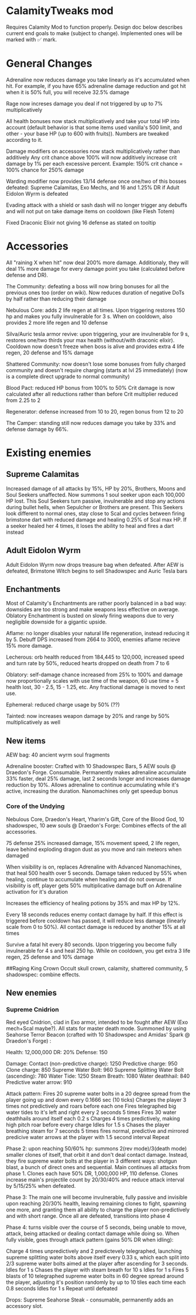 # CalamityTweaks mod

Requires Calamity Mod to function properly. Design doc below describes current end goals to make (subject to change). Implemented ones will be marked with ✅ mark.

# General Changes

Adrenaline now reduces damage you take linearly as it's accumulated when hit. For example, if you have 65% adrenaline damage reduction and got hit when it is 50% full, you will receive 32.5% damage

Rage now increses damage you deal if not triggered by up to 7% multiplicatively 

All health bonuses now stack multiplicatively and take your total HP into account (default behavior is that some items used vanilla's 500 limit, and other - your base HP (up to 600 with fruits)). Numbers are tweaked according to it.

Damage modifiers on accessories now stack multiplicatively rather than additively
Any crit chance above 100% will now additively increase crit damage by 1% per each excessive percent. Example: 150% crit chance = 100% chance for 250% damage

Warding modifier now provides 13/14 defense once one/two of this bosses defeated: Supreme Calamitas, Exo Mechs, and 16 and 1.25% DR if Adult Eidolon Wyrm is defeated 

Evading attack with a shield or sash dash will no longer trigger any debuffs and will not put on take damage items on cooldown (like Flesh Totem)

Fixed Draconic Elixir not giving 16 defense as stated on tooltip

# Accessories
All "raining X when hit" now deal 200% more damage. Additionaly, they will deal 1% more damage for every damage point you take (calculated before defense and DR).

The Community: defeating a boss will now bring bonuses for all the previous ones too (order on wiki). Now reduces duration of negative DoTs by half rather than reducing their damage

Nebulous Core: adds 2 life regen at all times. Upon triggering restores 150 hp and makes you fully invulnerable for 3 s. When on cooldown, also provides 2 more life regen and 10 defense

Silva/Auric tesla armor revive: upon triggering, your are invulnerable for 9 s, restores one/two thirds your max health (without/with draconic elixir). Cooldown now doesn't freeze when boss is alive and provides extra 4 life regen, 20 defense and 15% damage

Shattered Community: now doesn't lose some bonuses from fully charged community and doesn't require charging (starts at lvl 25 immediately) (now is a complete direct upgrade to normal community)

Blood Pact: reduced HP bonus from 100% to 50%
Crit damage is now calculated after all reductions rather than before
Crit multiplier reduced from 2.25 to 2

Regenerator: defense increased from 10 to 20, regen bonus from 12 to 20

The Camper: standing still now reduces damage you take by 33% and defense damage by 66%.

# Existing enemies
## Supreme Calamitas
Increased damage of all attacks by 15%, HP by 20%, Brothers, Moons and Soul Seekers unaffected. 
Now summons 1 soul seeker upon each 100,000 HP lost. This Soul Seekers turn passive, invulnerable and stop any actions during bullet hells, when Sepulcher or Brothers are present. 
This Seekers look different to normal ones, stay close to Scal and cycles between firing brimstone dart with reduced damage and healing 0.25% of Scal max HP. If a seeker healed her 4 times, it loses the ability to heal and fires a dart instead 

## Adult Eidolon Wyrm
Adult Eidolon Wyrm now drops treasure bag when defeated. After AEW is defeated, Brimstone Witch begins to sell Shadowspec and Auric Tesla bars

## Enchantments
Most of Calamity's Enchantments are rather poorly balanced in a bad way: downsides are too strong and make weapons less effective on average. 
Oblatory Enchantment is busted on slowly firing weapons due to very negligible downside for a gigantic upside.

Aflame: no longer disables your natural life regeneration, instead reducing it by 5. Debuff DPS increased from 2664 to 3000, enemies aflame recieve 15% more damage.

Lecherous: orb health reduced from 184,445 to 120,000, increased speed and turn rate by 50%, reduced hearts dropped on death from 7 to 6

Oblatory: self-damage chance increased from 25% to 100% and damage now proportionally scales with use time of the weapon, 60 use time = 5 health lost, 30 - 2.5, 15 - 1.25, etc. Any fractional damage is moved to next use.

Ephemeral: reduced charge usage by 50% (??)

Tainted: now increases weapon damage by 20% and range by 50% multiplicatively as well

## New items
AEW bag: 40 ancient wyrm soul fragments

Adrenaline booster: Crafted with 10 Shadowspec Bars, 5 AEW souls @ Draedon's Forge. Consumable. Permanently makes adrenaline accumulate 33% faster, deal 25% damage, last 2 seconds longer and increases damage reduction by 10%. Allows adrenaline to continue accumulating while it's active, increasing the duration. Nanomachines only get speedup bonus

### Core of the Undying
Nebulous Core, Draedon's Heart, Yharim's Gift, Core of the Blood God, 10 shadowspec, 10 aew souls @ Draedon's Forge: Combines effects of the all accessories.

75 defense
25% increased damage, 15% movement speed, 2 life regen, leave behind exploding dragon dust as you move and rain meteors when damaged

When visibility is on, replaces Adrenaline with Advanced Nanomachines, that heal 500 health over 5 seconds. Damage taken reduced by 55% when healing, continue to accumulate when healing and do not overuse. If visibility is off, player gets 50% multiplicative damage buff on Adrenaline activation for it's duration 

Increases the efficiency of healing potions by 35% and max HP by 12%.

Every 18 seconds reduces enemy contact damage by half. If this effect is triggered before cooldown has passed, it will reduce less damage (linearly scale from 0 to 50%). All contact damage is reduced by another 15% at all times 

Survive a fatal hit every 80 seconds. Upon triggering you become fully invulnerable for 4 s and heal 250 hp. While on cooldown, you get extra 3 life regen, 25 defense and 10% damage

##Raging King Crown
Occult skull crown, calamity, shattered community, 5 shadowspec: combine effects. 

## New enemies 
### Supreme Cnidrion
Red eyed Cnidrion, clad in Exo armor, intended to be fought after AEW (Exo mech+Scal maybe?). All stats for master death mode. Summoned by using Seahorse Terror Beacon (crafted with 10 Shadowspec and Amidas' Spark @ Draedon's Forge) :

Health: 12,000,000
DR: 20%
Defense: 150

Damage:
Contact (non-predictive charge): 1250
Predictive charge: 950
Clone charge: 850
Supreme Water Bolt: 960
Supreme Splitting Water Bolt (ascending): 780
Water Tide: 1250
Steam Breath: 1080
Water deathhail: 840
Predictive water arrow: 910

Attack pattern:
Fires 20 supreme water bolts in a 20 degree spread from the player going up and down every 0.1666 sec (10 ticks)
Charges the player 3 times not predictively and roars before each one
Fires telegraphed big water tides to it's left and right every 2 seconds 5 times
Fires 30 water deathhails around itself each 0.2 s
Charges 4 times predictively, making high pitch roar before every charge 
Idles for 1.5 s
Chases the player breathing steam for 7 seconds 
5 times fires normal, predictive and mirrored predicive water arrows at the player with 1.5 second interval
Repeat

Phase 2: upon reaching 50/60% hp: summons 2(rev mode)/3(death mode) smaller clones of itself, that orbit it and don't deal contact damage. Instead, they fire supreme water bolts at the player in 3 different ways: shotgun blast, a bunch of direct ones and sequential. Main continues all attacks from phase 1. Clones each have 50% DR, 1,000,000 HP, 110 defense. Clones increase main's projectile count by 20/30/40% and reduce attack interval by 5/15/25% when defeated. 

Phase 3: The main one will become invulnerable, fully passive and invisible upon reaching 20/30% health, leaving remaining clones to fight, spawning one more, and granting them all ability to charge the player non-predictively and with short range. Once all are defeated, transitions into phase 4

Phase 4: turns visible over the course of 5 seconds, being unable to move, attack, being attacked or dealing contact damage while doing so. When fully visible, goes through attack pattern (gains 50% DR when idling):

Charge 4 times unpredictively and 2 predictevely telegraphed, launching supreme splitting water bolts above itself every 0.33 s, which each split into 2/3 supreme water bolts aimed at the player after ascending for 3 seconds. 
Idles for 1 s
Chases the player with steam breath for 10 s
Idles for 1 s
Fires 5 blasts of 10 telegraphed supreme water bolts in 60 degree spread around the player, adjusting it's position randomly by up to 10 tiles each time each 0.8 seconds
Idles for 1 s
Repeat until defeated

Drops: Supreme Seahorse Steak - consumable, permanently adds an accessory slot.
